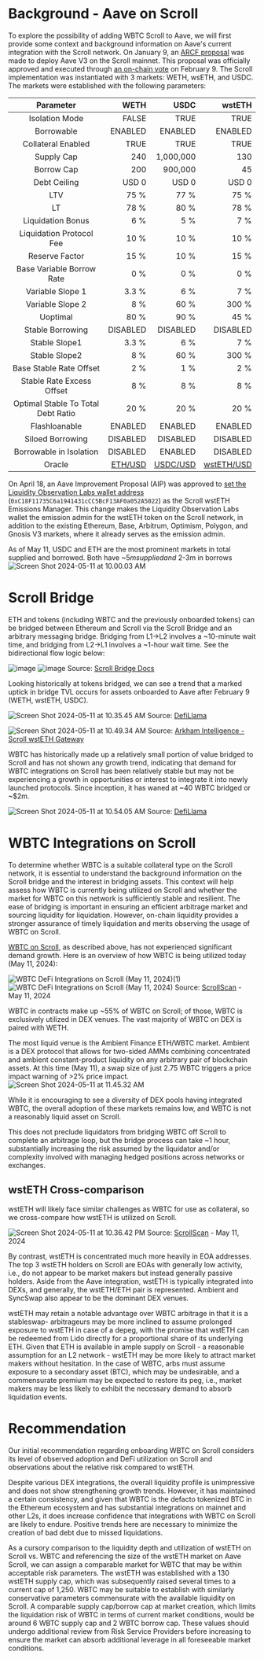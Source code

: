 # Background - Aave on Scroll

To explore the possibility of adding WBTC Scroll to Aave, we will first provide some context and background information on Aave's current integration with the Scroll network. On January 9, an [ARCF proposal](https://governance.aave.com/t/arfc-aave-v3-deployment-on-scroll-mainnet/16126) was made to deploy Aave V3 on the Scroll mainnet. This proposal was officially approved and executed through [an on-chain vote](https://app.aave.com/governance/v3/proposal/?proposalId=20) on February 9. The Scroll implementation was instantiated with 3 markets: WETH, wsETH, and USDC. The markets were established with the following parameters:

|              Parameter             |     WETH |      USDC |     wstETH |
|:----------------------------------:|---------:|----------:|-----------:|
| Isolation Mode                     |    FALSE |      TRUE |       TRUE |
| Borrowable                         |  ENABLED |   ENABLED |    ENABLED |
| Collateral Enabled                 |     TRUE |      TRUE |       TRUE |
| Supply Cap                         |      240 | 1,000,000 |        130 |
| Borrow Cap                         |      200 |   900,000 |         45 |
| Debt Ceiling                       |    USD 0 |     USD 0 |      USD 0 |
| LTV                                |     75 % |      77 % |       75 % |
| LT                                 |     78 % |      80 % |       78 % |
| Liquidation Bonus                  |      6 % |       5 % |        7 % |
| Liquidation Protocol Fee           |     10 % |      10 % |       10 % |
| Reserve Factor                     |     15 % |      10 % |       15 % |
| Base Variable Borrow Rate          |      0 % |       0 % |        0 % |
| Variable Slope 1                   |    3.3 % |       6 % |        7 % |
| Variable Slope 2                   |      8 % |      60 % |      300 % |
| Uoptimal                           |     80 % |      90 % |       45 % |
| Stable Borrowing                   | DISABLED |  DISABLED |   DISABLED |
| Stable Slope1                      |    3.3 % |       6 % |        7 % |
| Stable Slope2                      |      8 % |      60 % |      300 % |
| Base Stable Rate Offset            |      2 % |       1 % |        2 % |
| Stable Rate Excess Offset          |      8 % |       8 % |        8 % |
| Optimal Stable To Total Debt Ratio |     20 % |      20 % |       20 % |
| Flashloanable                      |  ENABLED |   ENABLED |    ENABLED |
| Siloed Borrowing                   | DISABLED |  DISABLED |   DISABLED |
| Borrowable in Isolation            | DISABLED |   ENABLED |   DISABLED |
| Oracle                             |  [ETH/USD](https://scrollscan.com/address/0x6bF14CB0A831078629D993FDeBcB182b21A8774C)|  [USDC/USD](https://scrollscan.com/address/0x43d12Fb3AfCAd5347fA764EeAB105478337b7200) | [wstETH/USD](https://scrollscan.com/address/0xdb93e2712a8b36835078f8d28c70fcc95fd6d37c) |

On April 18, an Aave Improvement Proposal (AIP) was approved to [set the Liquidity Observation Labs wallet address](https://app.aave.com/governance/v3/proposal/?proposalId=79) (`0xC18F11735C6a1941431cCC5BcF13AF0a052A5022`) as the Scroll wstETH Emissions Manager. This change makes the Liquidity Observation Labs wallet the emission admin for the wstETH token on the Scroll network, in addition to the existing Ethereum, Base, Arbitrum, Optimism, Polygon, and Gnosis V3 markets, where it already serves as the emission admin.

As of May 11, USDC and ETH are the most prominent markets in total supplied and borrowed. Both have ~$5m supplied and ~$2-3m in borrows
![Screen Shot 2024-05-11 at 10.00.03 AM](https://hackmd.io/_uploads/rJimNm6MA.png)

# Scroll Bridge

ETH and tokens (including WBTC and the previously onboarded tokens) can be bridged between Ethereum and Scroll via the Scroll Bridge and an arbitrary messaging bridge. Bridging from L1->L2 involves a ~10-minute wait time, and bridging from L2->L1 involves a ~1-hour wait time. See the bidirectional flow logic below: 

![image](https://hackmd.io/_uploads/By6y07Tf0.png)
![image](https://hackmd.io/_uploads/HJoe0XpfR.png)
Source: [Scroll Bridge Docs ](https://docs.scroll.io/en/technology/bridge/cross-domain-messaging/)

Looking historically at tokens bridged, we can see a trend that a marked uptick in bridge TVL occurs for assets onboarded to Aave after February 9 (WETH, wstETH, USDC).

![Screen Shot 2024-05-11 at 10.35.45 AM](https://hackmd.io/_uploads/rJ616XaMA.png)
Source: [DefiLlama](https://defillama.com/protocol/scroll-bridge#tvl-charts)

![Screen Shot 2024-05-11 at 10.49.34 AM](https://hackmd.io/_uploads/BJOTyEafR.png)
Source: [Arkham Intelligence - Scroll wstETH Gateway](https://platform.arkhamintelligence.com/explorer/address/0x6625C6332c9F91F2D27c304E729B86db87A3f504)

WBTC has historically made up a relatively small portion of value bridged to Scroll and has not shown any growth trend, indicating that demand for WBTC integrations on Scroll has been relatively stable but may not be experiencing a growth in opportunities or interest to integrate it into newly launched protocols. Since inception, it has waned at ~40 WBTC bridged or ~$2m.

![Screen Shot 2024-05-11 at 10.54.05 AM](https://hackmd.io/_uploads/SJrJW4az0.png)
Source: [DefiLlama](https://defillama.com/protocol/scroll-bridge#tvl-charts)

# WBTC Integrations on Scroll

To determine whether WBTC is a suitable collateral type on the Scroll network, it is essential to understand the background information on the Scroll bridge and the interest in bridging assets. This context will help assess how WBTC is currently being utilized on Scroll and whether the market for WBTC on this network is sufficiently stable and resilient. The ease of bridging is important in ensuring an efficient arbitrage market and sourcing liquidity for liquidation. However, on-chain liquidity provides a stronger assurance of timely liquidation and merits observing the usage of WBTC on Scroll.

[WBTC on Scroll](https://scrollscan.com/token/0x3c1bca5a656e69edcd0d4e36bebb3fcdaca60cf1), as described above, has not experienced significant demand growth. Here is an overview of how WBTC is being utilized today (May 11, 2024):

![WBTC DeFi Integrations on Scroll (May 11, 2024)(1)](https://hackmd.io/_uploads/By24cNTfA.png)
![WBTC DeFi Integrations on Scroll (May 11, 2024)](https://hackmd.io/_uploads/rknN94pMR.png)
Source: [ScrollScan](https://scrollscan.com/token/0x3c1bca5a656e69edcd0d4e36bebb3fcdaca60cf1#balances) - May 11, 2024

WBTC in contracts make up ~55% of WBTC on Scroll; of those, WBTC is exclusively utilized in DEX venues. The vast majority of WBTC on DEX is paired with WETH.

The most liquid venue is the Ambient Finance ETH/WBTC market. Ambient is a DEX protocol that allows for two-sided AMMs combining concentrated and ambient constant-product liquidity on any arbitrary pair of blockchain assets. At this time (May 11), a swap size of just 2.75 WBTC triggers a price impact warning of >2% price impact.  
![Screen Shot 2024-05-11 at 11.45.32 AM](https://hackmd.io/_uploads/HkrkpEaMC.png)

While it is encouraging to see a diversity of DEX pools having integrated WBTC, the overall adoption of these markets remains low, and WBTC is not a reasonably liquid asset on Scroll. 

This does not preclude liquidators from bridging WBTC off Scroll to complete an arbitrage loop, but the bridge process can take ~1 hour, substantially increasing the risk assumed by the liquidator and/or complexity involved with managing hedged positions across networks or exchanges.

## wstETH Cross-comparison

wstETH will likely face similar challenges as WBTC for use as collateral, so we cross-compare how wstETH is utilized on Scroll.

![Screen Shot 2024-05-11 at 10.36.42 PM](https://hackmd.io/_uploads/rJ-sH06MR.png)
Source: [ScrollScan](https://scrollscan.com/token/0xf610a9dfb7c89644979b4a0f27063e9e7d7cda32#balances) - May 11, 2024

By contrast, wstETH is concentrated much more heavily in EOA addresses. The top 3 wstETH holders on Scroll are EOAs with generally low activity, i.e., do not appear to be market makers but instead generally passive holders. Aside from the Aave integration, wstETH is typically integrated into DEXs, and generally, the wstETH/ETH pair is represented. Ambient and SyncSwap also appear to be the dominant DEX venues.

wstETH may retain a notable advantage over WBTC arbitrage in that it is a stableswap- arbitrageurs may be more inclined to assume prolonged exposure to wstETH in case of a depeg, with the promise that wstETH can be redeemed from Lido directly for a proportional share of its underlying ETH. Given that ETH is available in ample supply on Scroll - a reasonable assumption for an L2 network - wstETH may be more likely to attract market makers without hesitation. In the case of WBTC, arbs must assume exposure to a secondary asset (BTC), which may be undesirable, and a commensurate premium may be expected to restore its peg, i.e., market makers may be less likely to exhibit the necessary demand to absorb liquidation events.

# Recommendation

Our initial recommendation regarding onboarding WBTC on Scroll considers its level of observed adoption and DeFi utilization on Scroll and observations about the relative risk compared to wstETH. 

Despite various DEX integrations, the overall liquidity profile is unimpressive and does not show strengthening growth trends. However, it has maintained a certain consistency, and given that WBTC is the defacto tokenized BTC in the Ethereum ecosystem and has substantial integrations on mainnet and other L2s, it does increase confidence that integrations with WBTC on Scroll are likely to endure. Positive trends here are necessary to minimize the creation of bad debt due to missed liquidations.

As a cursory comparison to the liquidity depth and utilization of wstETH on Scroll vs. WBTC and referencing the size of the wstETH market on Aave Scroll, we can assign a comparable market for WBTC that may be within acceptable risk parameters. The wstETH was established with a 130 wstETH supply cap, which was subsequently raised several times to a current cap of 1,250. WBTC may be suitable to establish with similarly conservative parameters commensurate with the available liquidity on Scroll. A comparable supply cap/borrow cap at market creation, which limits the liquidation risk of WBTC in terms of current market conditions, would be around 6 WBTC supply cap and 2 WBTC borrow cap. These values should undergo additional review from Risk Service Providers before increasing to ensure the market can absorb additional leverage in all foreseeable market conditions.

<!--
Before onboarding WBTC as a collateral asset to Aave, it is advised to consult market makers and ensure 
-->